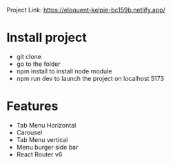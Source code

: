 Project Link: https://eloquent-kelpie-bc159b.netlify.app/


# Install project
- git clone
- go to the folder
- npm install to install node module
- npm run dev to launch the project on localhost 5173


# Features

- Tab Menu Horizontal
- Carousel 
- Tab Menu vertical
- Menu burger side bar 
- React Router v6
